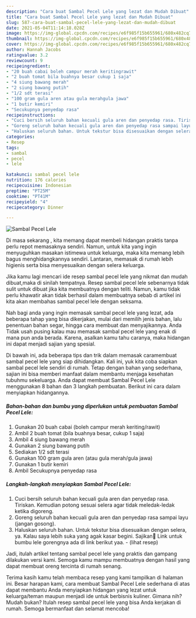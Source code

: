 ```yaml
---
description: "Cara buat Sambal Pecel Lele yang lezat dan Mudah Dibuat"
title: "Cara buat Sambal Pecel Lele yang lezat dan Mudah Dibuat"
slug: 587-cara-buat-sambal-pecel-lele-yang-lezat-dan-mudah-dibuat
date: 2021-05-04T11:14:18.028Z
image: https://img-global.cpcdn.com/recipes/e6f985f15b655961/680x482cq70/sambal-pecel-lele-foto-resep-utama.jpg
thumbnail: https://img-global.cpcdn.com/recipes/e6f985f15b655961/680x482cq70/sambal-pecel-lele-foto-resep-utama.jpg
cover: https://img-global.cpcdn.com/recipes/e6f985f15b655961/680x482cq70/sambal-pecel-lele-foto-resep-utama.jpg
author: Hannah Jacobs
ratingvalue: 3.2
reviewcount: 9
recipeingredient:
- "20 buah cabai boleh campur merah keritingrawit"
- "2 buah tomat bila buahnya besar cukup 1 saja"
- "4 siung bawang merah"
- "2 siung bawang putih"
- "1/2 sdt terasi"
- "100 gram gula aren atau gula merahgula jawa"
- "1 butir kemiri"
- "Secukupnya penyedap rasa"
recipeinstructions:
- "Cuci bersih seluruh bahan kecuali gula aren dan penyedap rasa. Tiriskan. Kemudian potong sesuai selera agar tidak meledak-ledak ketika digoreng."
- "Goreng seluruh bahan kecuali gula aren dan penyedap rasa sampai layu (jangan gosong)."
- "Haluskan seluruh bahan. Untuk tekstur bisa disesuaikan dengan selera, ya. Kalau saya lebih suka yang agak kasar begini. Sajikan🤗 Link untuk bumbu lele gorengnya ada di link berikut yaa.           (lihat resep)"
categories:
- Resep
tags:
- sambal
- pecel
- lele

katakunci: sambal pecel lele 
nutrition: 176 calories
recipecuisine: Indonesian
preptime: "PT25M"
cooktime: "PT41M"
recipeyield: "4"
recipecategory: Dinner

---
```



![Sambal Pecel Lele](https://img-global.cpcdn.com/recipes/e6f985f15b655961/680x482cq70/sambal-pecel-lele-foto-resep-utama.jpg)

Di masa  sekarang , kita memang dapat membeli hidangan praktis tanpa perlu repot memasaknya sendiri. Namun, untuk kita yang ingin menyuguhkan masakan istimewa untuk keluarga, maka kita memang lebih bagus menghidangkannya sendiri. Lantaran, memasak di rumah lebih higienis serta bisa menyesuaikan dengan selera keluarga.

Jika kamu lagi mencari ide resep sambal pecel lele yang nikmat dan mudah dibuat,maka di sinilah tempatnya. Resep sambal pecel lele  sebenarnya tidak sulit untuk dibuat jika kita membuatnya dengan teliti. Namun, kamu tidak perlu khawatir akan tidak berhasil dalam membuatnya 
sebab di artikel ini kita akan membahas sambal pecel lele dengan seksama.  



Nah bagi anda yang ingin memasak sambal pecel lele yang lezat, ada beberapa tahap yang bisa dikerjakan, mulai dari memilih jenis bahan, lalu penentuan bahan segar, hingga cara membuat dan menyajikannya. Anda Tidak usah pusing kalau mau memasak sambal pecel lele yang enak di mana pun anda berada. Karena, asalkan kamu  tahu caranya, maka hidangan ini dapat menjadi sajian yang spesial.

Di bawah ini, ada beberapa tips dan trik dalam memasak caramembuat sambal pecel lele yang siap dihidangkan. Kali ini, yuk kita coba siapkan sambal pecel lele sendiri di rumah. Tetap dengan bahan yang sederhana, sajian ini bisa memberi manfaat dalam membantu menjaga kesehatan tubuhmu sekeluarga. Anda dapat membuat Sambal Pecel Lele menggunakan 8 bahan dan 3 langkah pembuatan. Berikut ini cara dalam menyiapkan hidangannya.

<!--inarticleads1-->

##### Bahan-bahan dan bumbu yang diperlukan untuk pembuatan Sambal Pecel Lele:

1. Gunakan 20 buah cabai (boleh campur merah keriting/rawit)
1. Ambil 2 buah tomat (bila buahnya besar, cukup 1 saja)
1. Ambil 4 siung bawang merah
1. Gunakan 2 siung bawang putih
1. Sediakan 1/2 sdt terasi
1. Gunakan 100 gram gula aren (atau gula merah/gula jawa)
1. Gunakan 1 butir kemiri
1. Ambil Secukupnya penyedap rasa




<!--inarticleads2-->

##### Langkah-langkah menyiapkan Sambal Pecel Lele:

1. Cuci bersih seluruh bahan kecuali gula aren dan penyedap rasa. Tiriskan. Kemudian potong sesuai selera agar tidak meledak-ledak ketika digoreng.
1. Goreng seluruh bahan kecuali gula aren dan penyedap rasa sampai layu (jangan gosong).
1. Haluskan seluruh bahan. Untuk tekstur bisa disesuaikan dengan selera, ya. Kalau saya lebih suka yang agak kasar begini. Sajikan🤗 Link untuk bumbu lele gorengnya ada di link berikut yaa. -           (lihat resep)




Jadi, itulah artikel tentang  sambal pecel lele  yang praktis dan gampang dilakukan versi kami. Semoga kamu mampu membuatnya dengan hasil yang dapat membuat oreng tercinta di rumah senang. 

Terima kasih kamu telah membaca resep yang kami tampilkan di halaman ini. Besar harapan kami, cara membuat  Sambal Pecel Lele sederhana di atas dapat membantu Anda menyiapkan hidangan yang lezat untuk keluarga/teman maupun menjadi ide untuk berbisnis kuliner. Gimana nih? Mudah bukan? Itulah resep sambal pecel lele yang bisa Anda kerjakan di rumah. Semoga bermanfaat dan selamat mencoba!

